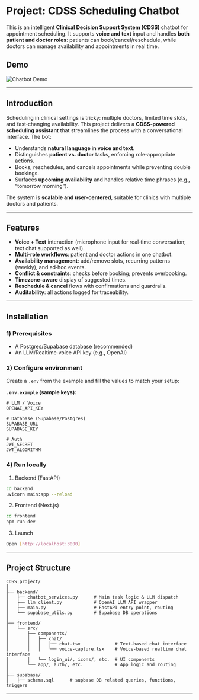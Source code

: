 # Project: CDSS Scheduling Chatbot

This is an intelligent **Clinical Decision Support System (CDSS)** chatbot for appointment scheduling. It supports **voice and text** input and handles **both patient and doctor roles**: patients can book/cancel/reschedule, while doctors can manage availability and appointments in real time.

## Demo
![Chatbot Demo](images/demo.gif)

---

## Introduction
Scheduling in clinical settings is tricky: multiple doctors, limited time slots, and fast‑changing availability. This project delivers a **CDSS‑powered scheduling assistant** that streamlines the process with a conversational interface. The bot:

- Understands **natural language in voice and text**.
- Distinguishes **patient vs. doctor** tasks, enforcing role‑appropriate actions.
- Books, reschedules, and cancels appointments while preventing double bookings.
- Surfaces **upcoming availability** and handles relative time phrases (e.g., “tomorrow morning”).

The system is **scalable and user‑centered**, suitable for clinics with multiple doctors and patients.

---

## Features
- **Voice + Text** interaction (microphone input for real‑time conversation; text chat supported as well).
- **Multi‑role workflows**: patient and doctor actions in one chatbot.
- **Availability management**: add/remove slots, recurring patterns (weekly), and ad‑hoc events.
- **Conflict & constraints**: checks before booking; prevents overbooking.
- **Timezone‑aware** display of suggested times.
- **Reschedule & cancel** flows with confirmations and guardrails.
- **Auditability**: all actions logged for traceability.

---

## Installation

### 1) Prerequisites
- A Postgres/Supabase database (recommended)
- An LLM/Realtime‑voice API key (e.g., OpenAI)


### 2) Configure environment
Create a `.env` from the example and fill the values to match your setup:

**`.env.example` (sample keys):**
```env
# LLM / Voice
OPENAI_API_KEY

# Database (Supabase/Postgres)
SUPABASE_URL
SUPABASE_KEY

# Auth
JWT_SECRET
JWT_ALGORITHM
```

### 4) Run locally 
1. Backend (FastAPI)  
```bash
cd backend
uvicorn main:app --reload
```
2. Frontend (Next.js)  
```bash
cd frontend
npm run dev
```
3. Launch  
```bash
Open [http://localhost:3000]
```
---

## Project Structure
```
CDSS_project/
│
├── backend/
│   ├── chatbot_services.py      # Main task logic & LLM dispatch
│   ├── llm_client.py            # OpenAI LLM API wrapper
│   ├── main.py                  # FastAPI entry point, routing
│   └── supabase_utils.py        # Supabase DB operations
│
├── frontend/
│   └── src/
│       ├── components/
│       │   ├── chat/
│       │   │   ├── chat.tsx             # Text-based chat interface
│       │   │   └── voice-capture.tsx    # Voice-based realtime chat interface
│       │   └── login_ui/, icons/, etc.  # UI components
│       └── app/, auth/, etc.            # App logic and routing
│
├── supabase/
│   ├── schema.sql      # supbase DB related queries, functions, triggers
```

---
